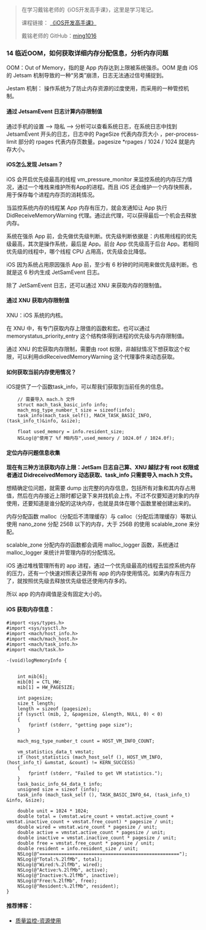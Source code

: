 > 在学习戴铭老师的《iOS开发高手课》，这里是学习笔记。
> 
> 课程链接： [《iOS开发高手课》](https://time.geekbang.org/column/intro/161?code=PbktFs%2Fw7EHB9TJpCcw1bc9KoCR%2FYLnpUmqrB0uOruk%3D)
> 
> 戴铭老师的 GitHub：[ming1016](https://github.com/ming1016)

### 14 临近OOM，如何获取详细内存分配信息，分析内存问题


OOM：Out of Memory，指的是 App 内存达到上限被系统强杀。OOM 是由 iOS 的 Jetsam 机制导致的一种“另类”崩溃，日志无法通过信号捕捉到。

Jestam 机制： 操作系统为了防止内存资源的过度使用，而采用的一种管控机制。

#### 通过 JetsamEvent 日志计算内存限制值

通过手机的设置 —> 隐私 —> 分析可以查看系统日志，在系统日志中找到 JetsamEvent 开头的日志，日志中的 PageSize 代表内存页大小 ，per-process-limit 部分的 rpages 代表内存页数量。pagesize *rpages / 1024 / 1024 就是内存大小。

#### iOS怎么发现 Jetsam？

iOS 会开启优先级最高的线程 vm_pressure_monitor 来监控系统的内存压力情况，通过一个堆栈来维护所有App的进程。而且 iOS 还会维护一个内存快照表，用于保存每个进程内存页的消耗情况。

当监控系统内存的线程某 App 内存有压力，就会发通知让 App 执行 DidReceiveMemoryWarning 代理。通过此代理，可以获得最后一个机会去释放内存。

系统在强杀 App 前，会先做优先级判断。优先级判断依据是：内核用线程的优先级最高，其次是操作系统，最后是 App。前台 App 优先级高于后台 App。若相同优先级的线程中，哪个线程 CPU 占用高，优先级会比降低。

iOS 因为系统占用原因强杀 App 前，至少有 6 秒钟的时间用来做优先级判断。也就是这 6 秒内生成 JetSamEvent 日志。

除了 JetSamEvent 日志，还可以通过 XNU 来获取内存的限制值。

#### 通过 XNU 获取内存限制值

XNU：iOS 系统的内核。

在 XNU 中，有专门获取内存上限值的函数和宏。也可以通过 memorystatus_priority_entry 这个结构体得到进程的优先级与内存限制值。

通过 XNU 的宏获取内存限制，需要由 root 权限，非越狱情况下想获取这个权限，可以利用didReceivedMemoryWarning 这个代理事件来动态获取。

#### 如何获取当前内存使用情况？

iOS提供了一个函数task_info，可以帮我们获取到当前任务的信息。

```
	// 需要导入 mach.h 文件
    struct mach_task_basic_info info;
    mach_msg_type_number_t size = sizeof(info);
    task_info(mach_task_self(), MACH_TASK_BASIC_INFO, (task_info_t)&info, &size);
   
    float used_memory = info.resident_size;
    NSLog(@"使用了 %f MB内存",used_memory / 1024.0f / 1024.0f);
```

#### 定位内存问题信息收集

**现在有三种方法获取内存上限：JetSam 日志自己算、XNU 越狱才有 root 权限或者通过 DidreceivedMemory 动态获取、task_info 只需要导入 mach.h 文件。**

想精确定位问题，就需要 dump 出完整的内存信息，包括所有对象和其内存占用值，然后在内存接近上限时都记录下来并找机会上传。不过不仅要知道对象的内存使用，还要知道是谁分配的这块内存，也就是具体在哪个函数里被创建出来的。

内存分配函数 malloc（分配后不清理缓存）与 calloc（分配后清理缓存）等默认使用 nano_zone 分配 256B 以下的内存，大于 256B 的使用 scalable_zone 来分配。

scalable_zone 分配内存的函数都会调用 malloc_logger 函数，系统通过 malloc_logger 来统计并管理内存的分配情况。

iOS 通过堆栈管理所有的 app 进程，通过一个优先级最高的线程去监控系统内存的压力，还有一个快速对照表记录所有 app 的内存使用情况。如果内存有压力了，就按照优先级去释放优先级低还使用内存多的。

所以 app 的内存阈值是没有固定大小的。

#### iOS 获取内存信息：

```
#import <sys/types.h>
#import <sys/sysctl.h>
#import <mach/host_info.h>
#import <mach/mach_host.h>
#import <mach/task_info.h>
#import <mach/task.h>
 
-(void)logMemoryInfo {
    
    
    int mib[6];
    mib[0] = CTL_HW;
    mib[1] = HW_PAGESIZE;
    
    int pagesize;
    size_t length;
    length = sizeof (pagesize);
    if (sysctl (mib, 2, &pagesize, &length, NULL, 0) < 0)
    {
        fprintf (stderr, "getting page size");
    }
    
    mach_msg_type_number_t count = HOST_VM_INFO_COUNT;
    
    vm_statistics_data_t vmstat;
    if (host_statistics (mach_host_self (), HOST_VM_INFO, (host_info_t) &vmstat, &count) != KERN_SUCCESS)
    {
        fprintf (stderr, "Failed to get VM statistics.");
    }
    task_basic_info_64_data_t info;
    unsigned size = sizeof (info);
    task_info (mach_task_self (), TASK_BASIC_INFO_64, (task_info_t) &info, &size);
    
    double unit = 1024 * 1024;
    double total = (vmstat.wire_count + vmstat.active_count + vmstat.inactive_count + vmstat.free_count) * pagesize / unit;
    double wired = vmstat.wire_count * pagesize / unit;
    double active = vmstat.active_count * pagesize / unit;
    double inactive = vmstat.inactive_count * pagesize / unit;
    double free = vmstat.free_count * pagesize / unit;
    double resident = info.resident_size / unit;
    NSLog(@"===================================================");
    NSLog(@"Total:%.2lfMb", total);
    NSLog(@"Wired:%.2lfMb", wired);
    NSLog(@"Active:%.2lfMb", active);
    NSLog(@"Inactive:%.2lfMb", inactive);
    NSLog(@"Free:%.2lfMb", free);
    NSLog(@"Resident:%.2lfMb", resident);
}

```

#### 推荐博客：

- [质量监控-资源使用](https://www.jianshu.com/p/22a077fd51f1)